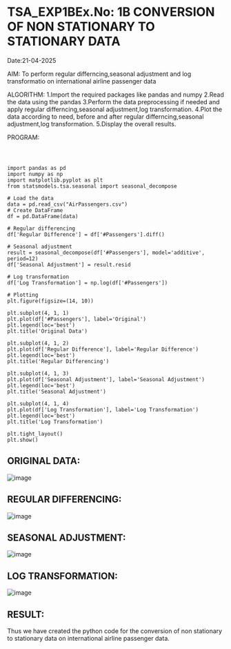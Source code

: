 
# TSA_EXP1BEx.No: 1B CONVERSION OF NON STATIONARY TO STATIONARY DATA
Date:21-04-2025

AIM:
To perform regular differncing,seasonal adjustment and log transformatio on international airline passenger data

ALGORITHM:
1.Import the required packages like pandas and numpy
2.Read the data using the pandas
3.Perform the data preprocessing if needed and apply regular differncing,seasonal adjustment,log transformation.
4.Plot the data according to need, before and after regular differncing,seasonal adjustment,log transformation.
5.Display the overall results.

PROGRAM:
```



import pandas as pd
import numpy as np
import matplotlib.pyplot as plt
from statsmodels.tsa.seasonal import seasonal_decompose

# Load the data
data = pd.read_csv("AirPassengers.csv")
# Create DataFrame
df = pd.DataFrame(data)

# Regular differencing
df['Regular Difference'] = df['#Passengers'].diff()

# Seasonal adjustment
result = seasonal_decompose(df['#Passengers'], model='additive', period=12)
df['Seasonal Adjustment'] = result.resid

# Log transformation
df['Log Transformation'] = np.log(df['#Passengers'])

# Plotting
plt.figure(figsize=(14, 10))

plt.subplot(4, 1, 1)
plt.plot(df['#Passengers'], label='Original')
plt.legend(loc='best')
plt.title('Original Data')

plt.subplot(4, 1, 2)
plt.plot(df['Regular Difference'], label='Regular Difference')
plt.legend(loc='best')
plt.title('Regular Differencing')

plt.subplot(4, 1, 3)
plt.plot(df['Seasonal Adjustment'], label='Seasonal Adjustment')
plt.legend(loc='best')
plt.title('Seasonal Adjustment')

plt.subplot(4, 1, 4)
plt.plot(df['Log Transformation'], label='Log Transformation')
plt.legend(loc='best')
plt.title('Log Transformation')

plt.tight_layout()
plt.show()
```


## ORIGINAL DATA:

![image](https://github.com/user-attachments/assets/9cf0b048-4fb0-422c-921d-0e2846bc6a60)


## REGULAR DIFFERENCING:

![image](https://github.com/user-attachments/assets/d245ebcd-adb4-448c-95c7-ee2ebf71a3da)


## SEASONAL ADJUSTMENT:

![image](https://github.com/user-attachments/assets/a5906fb8-b23f-4b8d-8341-b226c287389f)


## LOG TRANSFORMATION:

![image](https://github.com/user-attachments/assets/5e9cc65f-793e-4b60-9b5f-732a91e5f1f5)

## RESULT:
Thus we have created the python code for the conversion of non stationary to stationary data on international airline passenger data.
